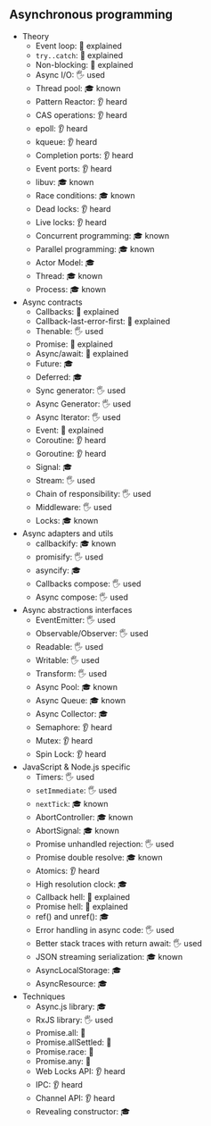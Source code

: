 ## Asynchronous programming

- Theory
  - Event loop: 🙋 explained
  - `try..catch`: 🙋 explained
  - Non-blocking: 🙋 explained
  - Async I/O: 🖐️ used
  - Thread pool: 🎓 known
  - Pattern Reactor: 👂 heard
  - CAS operations: 👂 heard
  - epoll: 👂 heard
  - kqueue: 👂 heard
  - Completion ports: 👂 heard
  - Event ports: 👂 heard
  - libuv: 🎓 known
  - Race conditions: 🎓 known
  - Dead locks: 👂 heard
  - Live locks: 👂 heard
  - Concurrent programming: 🎓 known
  - Parallel programming: 🎓 known
  - Actor Model: 🎓
  - Thread: 🎓 known
  - Process: 🎓 known
- Async contracts
  - Callbacks: 🙋 explained
  - Callback-last-error-first: 🙋 explained
  - Thenable: 🖐️ used
  - Promise: 🙋 explained
  - Async/await: 🙋 explained
  - Future: 🎓
  - Deferred: 🎓
  - Sync generator: 🖐️ used
  - Async Generator: 🖐️ used
  - Async Iterator: 🖐️ used
  - Event: 🙋 explained
  - Coroutine: 👂 heard
  - Goroutine: 👂 heard
  - Signal: 🎓
  - Stream: 🖐️ used
  - Chain of responsibility: 🖐️ used
  - Middleware: 🖐️ used
  - Locks: 🎓 known
- Async adapters and utils
  - callbackify: 🎓 known
  - promisify: 🖐️ used
  - asyncify: 🎓
  - Callbacks compose: 🖐️ used
  - Async compose: 🖐️ used
- Async abstractions interfaces
  - EventEmitter: 🖐️ used
  - Observable/Observer: 🖐️ used
  - Readable: 🖐️ used
  - Writable: 🖐️ used
  - Transform: 🖐️ used
  - Async Pool: 🎓 known
  - Async Queue: 🎓 known
  - Async Collector: 🎓
  - Semaphore: 👂 heard
  - Mutex: 👂 heard
  - Spin Lock: 👂 heard
- JavaScript & Node.js specific
  - Timers: 🖐️ used
  - `setImmediate`: 🖐️ used
  - `nextTick`: 🎓 known
  - AbortController: 🎓 known
  - AbortSignal: 🎓 known
  - Promise unhandled rejection: 🖐️ used
  - Promise double resolve: 🎓 known
  - Atomics: 👂 heard
  - High resolution clock: 🎓
  - Callback hell: 🙋 explained
  - Promise hell: 🙋 explained
  - ref() and unref(): 🎓
  - Error handling in async code: 🖐️ used
  - Better stack traces with return await: 🖐️ used
  - JSON streaming serialization: 🎓 known
  - AsyncLocalStorage: 🎓
  - AsyncResource: 🎓
- Techniques
  - Async.js library: 🎓
  - RxJS library: 🖐️ used
  - Promise.all: 🙋
  - Promise.allSettled: 🙋
  - Promise.race: 🙋
  - Promise.any: 🙋
  - Web Locks API: 👂 heard
  - IPC: 👂 heard
  - Channel API: 👂 heard
  - Revealing constructor: 🎓
